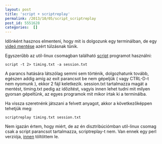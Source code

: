 ```yaml
---
layout: post
title: 'script + scriptreplay'
permalink: /2013/10/05/script_scriptreplay
post_id: 5551628
categories:  []
---
```


Időnként hasznos elmenteni, hogy mit is dolgozunk egy terminálban, de egy 
[videó mentése](/2013/05/26/recordmydesktop) azért túlzásnak tűnik.

Egyszerűbb az util-linux csomagban található 
[script](http://en.wikipedia.org/wiki/Script_%28Unix%29) programot használni:

```
script -t 2> timing.txt -a session.txt
```

A parancs hatására látszólag semmi sem történik, dolgozhatunk tovább, egészen addig amíg az exit parancsot be nem gépeljük ( vagy CTRL-D-t nem nyomunk ), ekkor 2 fájl keletkezik. session.txt tartalmazza magát a mentést, timing.txt pedig az időzítést, vagyis innen lehet tudni mit milyen gyorsan gépeltünk, az egyes programok mit mikor írtak ki a terminálba.

Ha vissza szeretnénk játszani a felvett anyagot, akkor a következőképpen tehetjük meg:

```
scriptreplay timing.txt session.txt
```

Nem igazán értem, hogy miért, de az én disztribúciómban util-linux csomag csak a script parancsot tartalmazza, scriptreplay-t nem. Van ennek egy perl verziója, 
[innen](http://www.ifokr.org/bri/presentations/tools/scriptreplay) töltöttem le.
